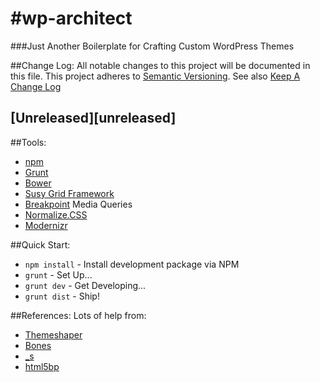 #wp-architect
============
###Just Another Boilerplate for Crafting Custom WordPress Themes

##Change Log:
All notable changes to this project will be documented in this file.
This project adheres to [Semantic Versioning](http://semver.org/).
See also [Keep A Change Log](http://keepachangelog.com/)

## [Unreleased][unreleased]


##Tools:
* [npm](https://www.npmjs.org/)
* [Grunt](http://gruntjs.com/)
* [Bower](http://bower.io/)
* [Susy Grid Framework](http://susy.oddbird.net/) 
* [Breakpoint](https://github.com/at-import/breakpoint) Media Queries 
* [Normalize.CSS](http://necolas.github.io/normalize.css/)
* [Modernizr](http://modernizr.com/)
 
##Quick Start:
* `npm install` - Install development package via NPM
* `grunt` - Set Up...
* `grunt dev` - Get Developing...
* `grunt dist` - Ship!

##References:
Lots of help from:
* [Themeshaper](http://themeshaper.com/2012/10/22/the-themeshaper-wordpress-theme-tutorial-2nd-edition/)
* [Bones](http://themble.com/bones/)
* [_s](https://github.com/Automattic/_s)
* [html5bp](http://html5boilerplate.com/)

